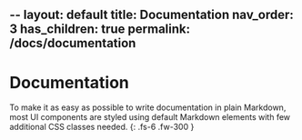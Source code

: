 --
layout: default
title: Documentation
nav_order: 3
has_children: true
permalink: /docs/documentation
---

# Documentation

To make it as easy as possible to write documentation in plain Markdown, most UI components are styled using default Markdown elements with few additional CSS classes needed.
{: .fs-6 .fw-300 }
